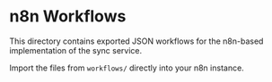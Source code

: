 # n8n Workflows

This directory contains exported JSON workflows for the n8n-based implementation of the sync service.

Import the files from `workflows/` directly into your n8n instance.
